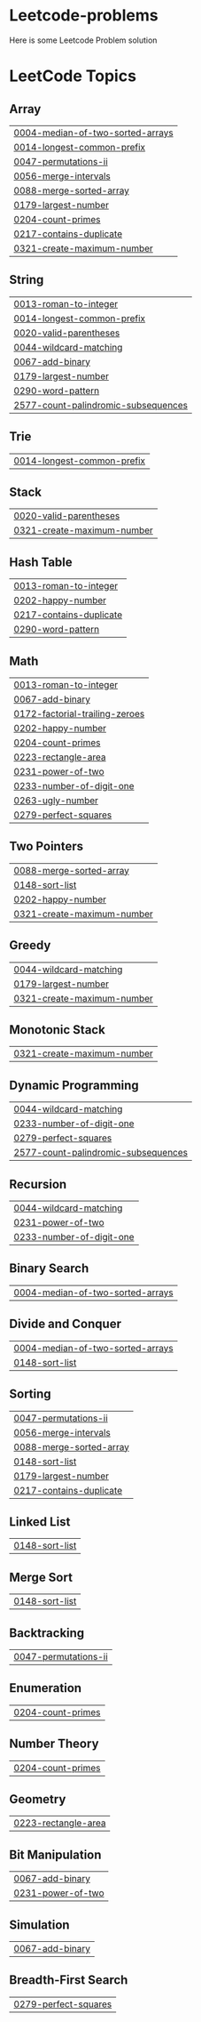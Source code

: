 # Leetcode-problems
Here is some Leetcode Problem solution

<!---LeetCode Topics Start-->
# LeetCode Topics
## Array
|  |
| ------- |
| [0004-median-of-two-sorted-arrays](https://github.com/rush026/Leetcode-problems/tree/master/0004-median-of-two-sorted-arrays) |
| [0014-longest-common-prefix](https://github.com/rush026/Leetcode-problems/tree/master/0014-longest-common-prefix) |
| [0047-permutations-ii](https://github.com/rush026/Leetcode-problems/tree/master/0047-permutations-ii) |
| [0056-merge-intervals](https://github.com/rush026/Leetcode-problems/tree/master/0056-merge-intervals) |
| [0088-merge-sorted-array](https://github.com/rush026/Leetcode-problems/tree/master/0088-merge-sorted-array) |
| [0179-largest-number](https://github.com/rush026/Leetcode-problems/tree/master/0179-largest-number) |
| [0204-count-primes](https://github.com/rush026/Leetcode-problems/tree/master/0204-count-primes) |
| [0217-contains-duplicate](https://github.com/rush026/Leetcode-problems/tree/master/0217-contains-duplicate) |
| [0321-create-maximum-number](https://github.com/rush026/Leetcode-problems/tree/master/0321-create-maximum-number) |
## String
|  |
| ------- |
| [0013-roman-to-integer](https://github.com/rush026/Leetcode-problems/tree/master/0013-roman-to-integer) |
| [0014-longest-common-prefix](https://github.com/rush026/Leetcode-problems/tree/master/0014-longest-common-prefix) |
| [0020-valid-parentheses](https://github.com/rush026/Leetcode-problems/tree/master/0020-valid-parentheses) |
| [0044-wildcard-matching](https://github.com/rush026/Leetcode-problems/tree/master/0044-wildcard-matching) |
| [0067-add-binary](https://github.com/rush026/Leetcode-problems/tree/master/0067-add-binary) |
| [0179-largest-number](https://github.com/rush026/Leetcode-problems/tree/master/0179-largest-number) |
| [0290-word-pattern](https://github.com/rush026/Leetcode-problems/tree/master/0290-word-pattern) |
| [2577-count-palindromic-subsequences](https://github.com/rush026/Leetcode-problems/tree/master/2577-count-palindromic-subsequences) |
## Trie
|  |
| ------- |
| [0014-longest-common-prefix](https://github.com/rush026/Leetcode-problems/tree/master/0014-longest-common-prefix) |
## Stack
|  |
| ------- |
| [0020-valid-parentheses](https://github.com/rush026/Leetcode-problems/tree/master/0020-valid-parentheses) |
| [0321-create-maximum-number](https://github.com/rush026/Leetcode-problems/tree/master/0321-create-maximum-number) |
## Hash Table
|  |
| ------- |
| [0013-roman-to-integer](https://github.com/rush026/Leetcode-problems/tree/master/0013-roman-to-integer) |
| [0202-happy-number](https://github.com/rush026/Leetcode-problems/tree/master/0202-happy-number) |
| [0217-contains-duplicate](https://github.com/rush026/Leetcode-problems/tree/master/0217-contains-duplicate) |
| [0290-word-pattern](https://github.com/rush026/Leetcode-problems/tree/master/0290-word-pattern) |
## Math
|  |
| ------- |
| [0013-roman-to-integer](https://github.com/rush026/Leetcode-problems/tree/master/0013-roman-to-integer) |
| [0067-add-binary](https://github.com/rush026/Leetcode-problems/tree/master/0067-add-binary) |
| [0172-factorial-trailing-zeroes](https://github.com/rush026/Leetcode-problems/tree/master/0172-factorial-trailing-zeroes) |
| [0202-happy-number](https://github.com/rush026/Leetcode-problems/tree/master/0202-happy-number) |
| [0204-count-primes](https://github.com/rush026/Leetcode-problems/tree/master/0204-count-primes) |
| [0223-rectangle-area](https://github.com/rush026/Leetcode-problems/tree/master/0223-rectangle-area) |
| [0231-power-of-two](https://github.com/rush026/Leetcode-problems/tree/master/0231-power-of-two) |
| [0233-number-of-digit-one](https://github.com/rush026/Leetcode-problems/tree/master/0233-number-of-digit-one) |
| [0263-ugly-number](https://github.com/rush026/Leetcode-problems/tree/master/0263-ugly-number) |
| [0279-perfect-squares](https://github.com/rush026/Leetcode-problems/tree/master/0279-perfect-squares) |
## Two Pointers
|  |
| ------- |
| [0088-merge-sorted-array](https://github.com/rush026/Leetcode-problems/tree/master/0088-merge-sorted-array) |
| [0148-sort-list](https://github.com/rush026/Leetcode-problems/tree/master/0148-sort-list) |
| [0202-happy-number](https://github.com/rush026/Leetcode-problems/tree/master/0202-happy-number) |
| [0321-create-maximum-number](https://github.com/rush026/Leetcode-problems/tree/master/0321-create-maximum-number) |
## Greedy
|  |
| ------- |
| [0044-wildcard-matching](https://github.com/rush026/Leetcode-problems/tree/master/0044-wildcard-matching) |
| [0179-largest-number](https://github.com/rush026/Leetcode-problems/tree/master/0179-largest-number) |
| [0321-create-maximum-number](https://github.com/rush026/Leetcode-problems/tree/master/0321-create-maximum-number) |
## Monotonic Stack
|  |
| ------- |
| [0321-create-maximum-number](https://github.com/rush026/Leetcode-problems/tree/master/0321-create-maximum-number) |
## Dynamic Programming
|  |
| ------- |
| [0044-wildcard-matching](https://github.com/rush026/Leetcode-problems/tree/master/0044-wildcard-matching) |
| [0233-number-of-digit-one](https://github.com/rush026/Leetcode-problems/tree/master/0233-number-of-digit-one) |
| [0279-perfect-squares](https://github.com/rush026/Leetcode-problems/tree/master/0279-perfect-squares) |
| [2577-count-palindromic-subsequences](https://github.com/rush026/Leetcode-problems/tree/master/2577-count-palindromic-subsequences) |
## Recursion
|  |
| ------- |
| [0044-wildcard-matching](https://github.com/rush026/Leetcode-problems/tree/master/0044-wildcard-matching) |
| [0231-power-of-two](https://github.com/rush026/Leetcode-problems/tree/master/0231-power-of-two) |
| [0233-number-of-digit-one](https://github.com/rush026/Leetcode-problems/tree/master/0233-number-of-digit-one) |
## Binary Search
|  |
| ------- |
| [0004-median-of-two-sorted-arrays](https://github.com/rush026/Leetcode-problems/tree/master/0004-median-of-two-sorted-arrays) |
## Divide and Conquer
|  |
| ------- |
| [0004-median-of-two-sorted-arrays](https://github.com/rush026/Leetcode-problems/tree/master/0004-median-of-two-sorted-arrays) |
| [0148-sort-list](https://github.com/rush026/Leetcode-problems/tree/master/0148-sort-list) |
## Sorting
|  |
| ------- |
| [0047-permutations-ii](https://github.com/rush026/Leetcode-problems/tree/master/0047-permutations-ii) |
| [0056-merge-intervals](https://github.com/rush026/Leetcode-problems/tree/master/0056-merge-intervals) |
| [0088-merge-sorted-array](https://github.com/rush026/Leetcode-problems/tree/master/0088-merge-sorted-array) |
| [0148-sort-list](https://github.com/rush026/Leetcode-problems/tree/master/0148-sort-list) |
| [0179-largest-number](https://github.com/rush026/Leetcode-problems/tree/master/0179-largest-number) |
| [0217-contains-duplicate](https://github.com/rush026/Leetcode-problems/tree/master/0217-contains-duplicate) |
## Linked List
|  |
| ------- |
| [0148-sort-list](https://github.com/rush026/Leetcode-problems/tree/master/0148-sort-list) |
## Merge Sort
|  |
| ------- |
| [0148-sort-list](https://github.com/rush026/Leetcode-problems/tree/master/0148-sort-list) |
## Backtracking
|  |
| ------- |
| [0047-permutations-ii](https://github.com/rush026/Leetcode-problems/tree/master/0047-permutations-ii) |
## Enumeration
|  |
| ------- |
| [0204-count-primes](https://github.com/rush026/Leetcode-problems/tree/master/0204-count-primes) |
## Number Theory
|  |
| ------- |
| [0204-count-primes](https://github.com/rush026/Leetcode-problems/tree/master/0204-count-primes) |
## Geometry
|  |
| ------- |
| [0223-rectangle-area](https://github.com/rush026/Leetcode-problems/tree/master/0223-rectangle-area) |
## Bit Manipulation
|  |
| ------- |
| [0067-add-binary](https://github.com/rush026/Leetcode-problems/tree/master/0067-add-binary) |
| [0231-power-of-two](https://github.com/rush026/Leetcode-problems/tree/master/0231-power-of-two) |
## Simulation
|  |
| ------- |
| [0067-add-binary](https://github.com/rush026/Leetcode-problems/tree/master/0067-add-binary) |
## Breadth-First Search
|  |
| ------- |
| [0279-perfect-squares](https://github.com/rush026/Leetcode-problems/tree/master/0279-perfect-squares) |
<!---LeetCode Topics End-->